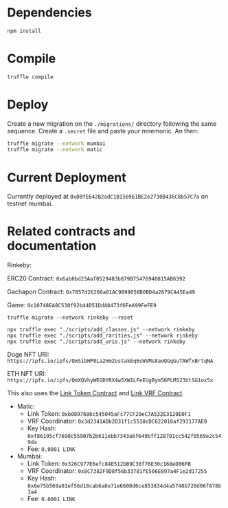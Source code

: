 # Dependencies

```bash
npm install
```

# Compile

```bash
truffle compile
```

# Deploy

Create a new migration on the `./migrations/` directory following the same sequence. Create a `.secret` file and paste your mnemonic. An then:

```bash
truffle migrate --network mumbai
truffle migrate --network matic
```

# Current Deployment

Currently deployed at `0x08fE642B2adC1B156961BE2e2730B436C8b57C7a` on testnet mumbai.

# Related contracts and documentation

Rinkeby:

ERC20 Contract: `0x6ab0bd23Aaf0529483b879B75476940815AB6392`

Gachapon Contract: `0x7857d26266a01AC9899058B0BD4a2679CA45Ea49`

Game: `0x10748EA8C530f92b44D51DdA8473f6FeA99FeFE9`
```
truffle migrate --network rinkeby --reset

npx truffle exec "./scripts/add_classes.js" --network rinkeby
npx truffle exec "./scripts/add_rarities.js" --network rinkeby
npx truffle exec "./scripts/add_uris.js" --network rinkeby
```

Doge NFT URI: `https://ipfs.io/ipfs/QmSibHP8La2HmZostakEq6sWVMs8aoQGqGuTAWfxBrtqNA`

ETH NFT URI: `https://ipfs.io/ipfs/QmXQVhyWEGDYRX4w5XW1LFeEUgBym56PLMS23UtSG1ox5x`

This also uses the [Link Token Contract](https://docs.chain.link/docs/link-token-contracts/) and [Link VRF Contract](https://docs.chain.link/docs/vrf-contracts/).

* Matic:
  * Link Token: `0xb0897686c545045aFc77CF20eC7A532E3120E0F1`
  * VRF Coordinator: `0x3d2341ADb2D31f1c5530cDC622016af293177AE0`
  * Key Hash: `0xf86195cf7690c55907b2b611ebb7343a6f649bff128701cc542f0569e2c549da`
  * Fee: `0.0001 LINK`
* Mumbai: 
  * Link Token: `0x326C977E6efc84E512bB9C30f76E30c160eD06FB`
  * VRF Coordinator: `0x8C7382F9D8f56b33781fE506E897a4F1e2d17255`
  * Key Hash: `0x6e75b569a01ef56d18cab6a8e71e6600d6ce853834d4a5748b720d06f878b3a4`
  * Fee: `0.0001 LINK`
